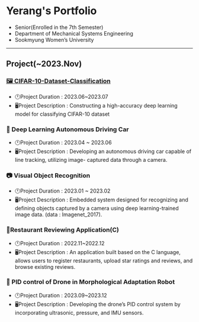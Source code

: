 # Yerang's Portfolio
- Senior(Enrolled in the 7th Semester)
- Department of Mechanical Systems Engineering
- Sookmyung Women’s University
---
## Project(~2023.Nov)
### [🖼️ CIFAR-10-Dataset-Classification](https://github.com/langsung01/CIFAR-10-Dataset-Classification.git)
- 🕛Project Duration : 2023.06~2023.07
- 🖥️Project Description : Constructing a high-accuracy deep learning model for classifying CIFAR-10 dataset
### 🚗 Deep Learning Autonomous Driving Car
- 🕛Project Duration : 2023.04 ~ 2023.06
- 🖥️Project Description : Developing an autonomous driving car capable of line tracking, utilizing image- captured data through a camera.
### 📷 Visual Object Recognition
- 🕛Project Duration : 2023.01 ~ 2023.02
- 🖥️Project Description : Embedded system designed for recognizing and defining objects captured by a camera using deep learning-trained image data. (data : Imagenet_2017).
### 🍴Restaurant Reviewing Application(C)
- 🕛Project Duration : 2022.11~2022.12
- 🖥️Project Description : An application built based on the C language, allows users to register restaurants, upload star ratings and reviews, and browse existing reviews.
### 🤖 PID control of Drone in Morphological Adaptation Robot
- 🕛Project Duration : 2023.09~2023.12
- 🖥️Project Description : Developing the drone’s PID control system by incorporating ultrasonic, pressure, and IMU sensors.
